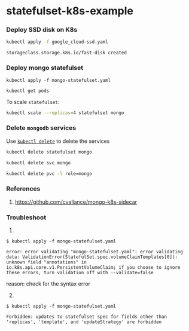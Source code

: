 # statefulset-k8s-example

### Deploy SSD disk on K8s

```sh
kubectl apply -f google_cloud-ssd.yaml
```

```console
storageclass.storage.k8s.io/fast-disk created
```

### Deploy mongo statefulset

```
kubectl apply -f mongo-statefulset.yaml

kubectl get pods
```

To scale `statefulset`:

```sh
kubectl scale --replicas=4 statefulset mongo
```

### Delete `mongodb` services

Use [`kubectl delete`](https://kubernetes.io/docs/reference/generated/kubectl/kubectl-commands#delete)
to delete the services

```sh
kubectl delete statefulset mongo

kubectl delete svc mongo

kubectl delete pvc -l role=mongo
```

### References

1. https://github.com/cvallance/mongo-k8s-sidecar

### Troubleshoot

1.
```console
$ kubectl apply -f mongo-statefulset.yaml

error: error validating "mongo-statefulset.yaml": error validating data: ValidationError(StatefulSet.spec.volumeClaimTemplates[0]): unknown field "annotations" in io.k8s.api.core.v1.PersistentVolumeClaim; if you choose to ignore these errors, turn validation off with --validate=false
```

reason: check for the syntax error

2. 
```console
$ kubectl apply -f mongo-statefulset.yaml

Forbidden: updates to statefulset spec for fields other than 'replicas', 'template', and 'updateStrategy' are forbidden
```
